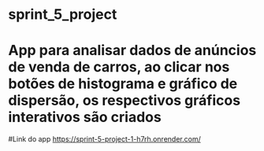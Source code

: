 # sprint_5_project
# App para analisar dados de anúncios de venda de carros, ao clicar nos botões de histograma e gráfico de dispersão, os respectivos gráficos interativos são criados
#Link do app https://sprint-5-project-1-h7rh.onrender.com/
